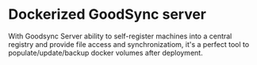 # Dockerized GoodSync server

With Goodsync Server ability to self-register machines into a central registry and provide file access and synchronizatiom, it's a perfect tool to populate/update/backup docker volumes after deployment. 

